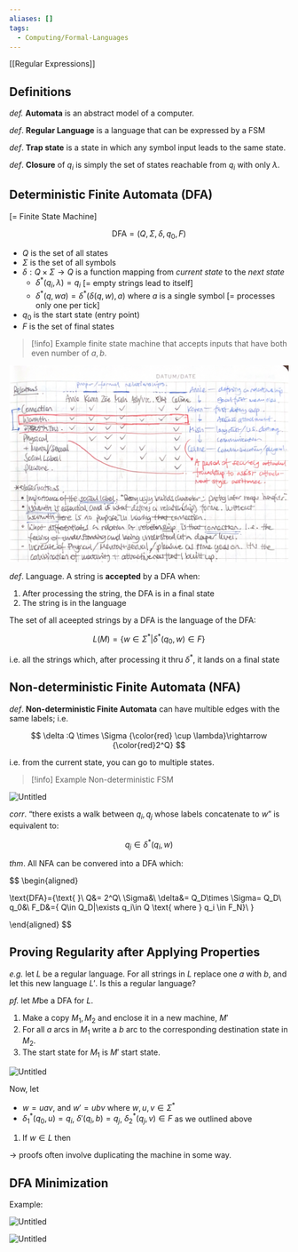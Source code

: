```yaml
---
aliases: []
tags:
  - Computing/Formal-Languages
---
```


[[Regular Expressions]]

## Definitions

_def._ **Automata** is an abstract model of a computer.

_def_. **Regular Language** is a language that can be expressed by a FSM

_def_. **Trap state** is a state in which any symbol input leads to the same state.

_def_. **Closure** of $q_i$ is simply the set of states reachable from $q_i$ with only $\lambda$.

## Deterministic Finite Automata (DFA)

[= Finite State Machine]

$$
\text{DFA}=(Q,\Sigma,\delta,q_0,F)
$$

- $Q$ is the set of all states
- $\Sigma$ is the set of all symbols
- $\delta:Q\times \Sigma \rightarrow Q$ is a function mapping from _current state_ to the _next state_
  - $\delta^*(q_i,\lambda)=q_i$ [= empty strings lead to itself]
  - $\delta^*(q,wa)=\delta^*(\delta(q,w),a)$ where $a$ is a single symbol [= processes only one per tick]
- $q_0$ is the start state (entry point)
- $F$ is the set of final states

> [!info] Example finite state machine that accepts inputs that have both even number of $a,b$.

![Untitled](assets/Untitled%206.png)

_def_. Language. A string is **accepted** by a DFA when:

1. After processing the string, the DFA is in a final state
2. The string is in the language

The set of all aceepted strings by a DFA is the language of the DFA:

$$
L(M)=\{
w\in \Sigma^*|\delta^*(q_0,w)\in F
\}
$$

i.e. all the strings which, after processing it thru $\delta^*$, it lands on a final state

## Non-deterministic Finite Automata (NFA)

_def_. **Non-deterministic Finite Automata** can have multible edges with the same labels; i.e.

$$
\delta :Q \times \Sigma {\color{red} \cup \lambda}\rightarrow {\color{red}2^Q}
$$

i.e. from the current state, you can go to multiple states.

> [!info] Example Non-deterministic FSM

![Untitled](Untitled%201%203.png)

_corr_. “there exists a walk between $q_i,q_j$ whose labels concatenate to $w$” is equivalent to:

$$
q_j\in \delta^*(q_i,w)
$$

_thm_. All NFA can be convered into a DFA which:

$$
\begin{aligned}

\text{DFA}=\{\text{   }\\
Q&= 2^Q\\
\Sigma&\\
\delta&= Q_D\times \Sigma= Q_D\\
q_0&\\
F_D&=\{
Q\in Q_D|\exists q_i\in Q \text{ where } q_i
\in F_N\}\\
\}

\end{aligned}
$$

## Proving Regularity after Applying Properties

_e.g._ let $L$ be a regular language. For all strings in $L$ replace one $a$ with $b$, and let this new language $L'$. Is this a regular language?

_pf._ let $M$be a DFA for $L$.

1. Make a copy $M_1,M_2$ and enclose it in a new machine, $M'$
2. For all $a$ arcs in $M_1$ write a $b$ arc to the corresponding destination state in $M_2$.
3. The start state for $M_1$ is $M'$ start state.

![Untitled](Untitled%202%202.png)

Now, let

- $w=uav$, and $w'=ubv$ where $w,u,v\in \Sigma^*$
- $\delta_1^*(q_0,u)=q_i$, $\delta'(q_i,b)=q_j$, $\delta_2^*(q_j,v)\in F$ as we outlined above

1. If $w\in L$
   then

→ proofs often involve duplicating the machine in some way.

## DFA Minimization

Example:

![Untitled](Untitled%203%202.png)

![Untitled](Untitled%204%201.png)

```

```
